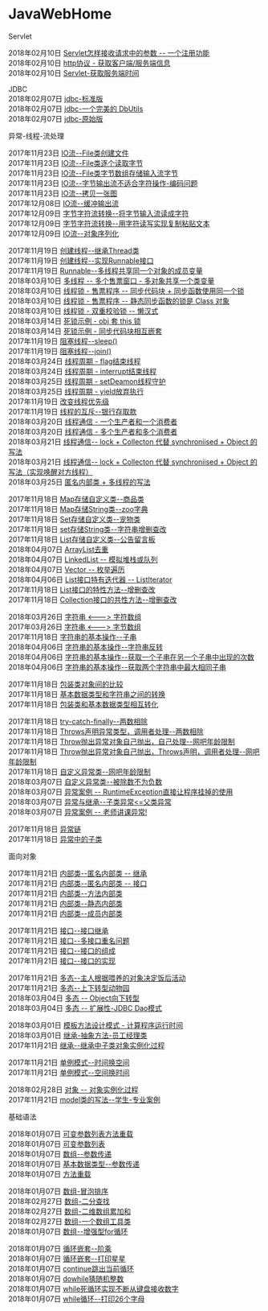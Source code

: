 # JavaWebHome

Servlet

2018年02月10日 [Servlet怎样接收请求中的参数 -- 一个注册功能](servletddmo/src/main/java/web/RegServlet.java)  
2018年02月10日 [http协议 - 获取客户端/服务端信息](servletddmo/src/main/java/servletbasic/HttpsServlet.java)  
2018年02月10日 [Servlet-获取服务端时间](servletddmo/src/main/java/servletbasic/TimeServlet.java)  



JDBC  
2018年02月07日 [jdbc-标准版](jdbcddmo/src/main/java/mysqljdbc/StandardStart.java)  
2018年02月07日 [jdbc-一个完美的 DbUtils](jdbcddmo/src/main/java/mysqljdbc/DbUtils.java)  
2018年02月07日 [jdbc-原始版](jdbcddmo/src/main/java/mysqljdbc/QuickStart.java)  


异常-线程-流处理  

2017年11月23日 [IO流--File类创建文件](FileProj/src/FileFunction.java)  
2017年11月23日 [IO流--File类逐个读取字节](FileProj/src/InputStreamTest.java)  
2017年11月23日 [IO流--File类字节数组存储输入流字节](FileProj/src/InputStreamByteTest.java)  
2017年11月23日 [IO流--字节输出流不适合字符操作-编码问题](FileProj/src/OutputStreamTest.java)  
2017年11月23日 [IO流--拷贝一张图](FileProj/src/CopyPic.java)  
2017年12月08日 [IO流--缓冲输出流](FileProj/src/BufferedOutputStream.java)  
2017年12月09日 [字节字符流转换--将字节输入流读成字符](FileProj/src/ChangeByteToChar.java)  
2017年12月09日 [字节字符流转换--用字符读写实现复制粘贴文本](FileProj/src/ChangeBytetoCharOutput.java)  
2017年12月09日 [IO流--对象序列化](FileProj/src/objectserial/GoodsSerialTest.java)    

2017年11月19日 [创建线程--继承Thread类](ThreadProj/src/ThreadTest.java)  
2017年11月19日 [创建线程--实现Runnable接口](ThreadProj/src/RunnableTest.java)  
2017年11月19日 [Runnable--多线程共享同一个对象的成员变量](ThreadProj/src/MultiThreadShareTest.java)  
2018年03月10日 [多线程 -- 多个售票窗口 - 多对象共享一个类变量](ThreadProj/src/TicketSale.java)  
2018年03月10日 [线程锁 - 售票程序 -- 同步代码块 + 同步函数使用同一个锁](ThreadProj/src/SynchronizedFunction.java)  
2018年03月10日 [线程锁 - 售票程序 -- 静态同步函数的锁是 Class 对象](ThreadProj/src/StaticSynchronizedFunction.java)  
2018年03月10日 [线程锁 - 双重校验锁 -- 懒汉式](ThreadProj/src/Lock2.java)  
2018年03月14日 [死锁示例 - obj 套 this 锁](ThreadProj/src/DeadLock.java)  
2018年03月14日 [死锁示例 - 同步代码块相互嵌套](ThreadProj/src/DeadLock2.java)  
2017年11月19日 [阻塞线程--sleep()](ThreadProj/src/SleepThread.java)  
2017年11月19日 [阻塞线程--join()](ThreadProj/src/JoinThread.java)  
2018年03月24日 [线程周期 - flag结束线程](ThreadProj/src/ThreadLifeCycle/ThreadStop.java)  
2018年03月24日 [线程周期 - interrupt结束线程](ThreadProj/src/ThreadLifeCycle/ThreadStopInterrupt.java)  
2018年03月25日 [线程周期 - setDeamon线程守护](ThreadProj/src/ThreadLifeCycle/ThreadSetDeamon.java)  
2018年03月25日 [线程周期 - yield放弃执行](ThreadProj/src/ThreadLifeCycle/ThreadYield.java)  
2017年11月19日 [改变线程优先级](ThreadProj/src/PriorityThread.java)  
2017年11月19日 [线程的互斥--银行存取款](ThreadProj/src/_BankTest.java)  
2018年03月20日 [线程通信 - 一个生产者和一个消费者](ThreadProj/src/ThreadCommunicate1/ThreadOneCustom.java)  
2018年03月20日 [线程通信 - 多个生产者和多个消费者](ThreadProj/src/ThreadCommunicate2/ThreadManyCustom.java)  
2018年03月21日 [线程通信-- lock + Collecton 代替 synchroniised + Object 的写法](ThreadProj/src/ThreadCommunicate3/ThreadWithLockWithoutSynchronized.java)  
2018年03月21日 [线程通信-- lock + Collecton 代替 synchroniised + Object 的写法（实现唤醒对方线程）](ThreadProj/src/ThreadCommunicate4/ThreadNotifyOther.java)  
2018年03月25日 [匿名内部类 + 多线程的写法](ThreadProj/src/ThreadSummary.java)  


2017年11月18日 [Map存储自定义类--商品类](MapProj/src/MapGoodsTest.java)  
2017年11月18日 [Map存储String类--zoo字典](MapProj/src/MapZoo.java)  
2017年11月18日 [Set存储自定义类--宠物类](SetProj/src/Pet_set_Test.java)  
2017年11月18日 [set存储String类--字符串增删查改](SetProj/src/SetDemo.java)  
2017年11月18日 [List存储自定义类--公告留言板](ListProj/src/NoticeTest.java)  
2018年04月07日 [ArrayList去重](ListProj/src/arraylist/ArrayListSingle.java)  
2018年04月07日 [LinkedList -- 模拟堆栈或队列](ListProj/src/linkedlist/LinkedListTest.java)  
2018年04月07日 [Vector -- 枚举遍历](ListProj/src/vector/VectorDemo.java)  
2018年04月06日 [List接口特有迭代器 -- ListIterator](ListProj/src/list/ListIteratorTest.java)  
2017年11月18日 [List接口的特性方法--增删查改](ListProj/src/list/ListDemo.java)  
2017年11月18日 [Collection接口的共性方法--增删查改](ListProj/src/list/CollectionCommonFunction.java)  


2018年03月26日 [字符串 <---> 字符数组](StringProj/src/StringandChars.java)  
2017年03月26日 [字符串 <---> 字节数组](StringProj/src/StringandBytes.java)  
2017年11月18日 [字符串的基本操作--子串](StringProj/src/StringFunctions.java)  
2018年04月06日 [字符串的基本操作--字符串反转](StringProj/src/exercise/ReverseString.java)  
2018年04月06日 [字符串的基本操作--获取一个子串在另一个子串中出现的次数](StringProj/src/exercise/CountNum.java)  
2018年04月06日 [字符串的基本操作--获取两个字符串中最大相同子串](StringProj/src/exercise/GetMaxSameString.java)  


2017年11月18日 [包装类对象间的比较](WrapProj/src/ObjectPool_Wrap.java)  
2017年11月18日 [基本数据类型和字符串之间的转换](WrapProj/src/StringAndBasic.java)  
2017年11月18日 [包装类和基本数据类型相互转化](WrapProj/src/BasicAndClass.java)  


2017年11月18日 [try-catch-finally--两数相除](ExceptionProj/src/_01_trycatch1.java)  
2017年11月18日 [Throws声明异常类型，调用者处理--两数相除](ExceptionProj/src/_02_Throws.java)  
2017年11月18日 [Throw抛出异常对象自己抛出，自己处理--网吧年龄限制](ExceptionProj/src/_03_Throw1.java)  
2017年11月18日 [Throw抛出异常对象自己抛出，Throws声明，调用者处理--网吧年龄限制](ExceptionProj/src/_04_Throw2.java)  
2017年11月18日 [自定义异常类--网吧年龄限制](ExceptionProj/src/_05_CustomThrow.java)  
2018年03月07日 [自定义异常类--被除数不为负数](ExceptionProj/src/_05_CustomThrowFushu.java)  
2018年03月07日 [异常案例 -- RuntimeException直接让程序挂掉的使用](ExceptionProj/src/_10_RunTimeExceptionTest.java)  
2018年03月07日 [异常与继承--子类异常<=父类异常](ExceptionProj/src/_09_ExtendsInExceptionTest.java)  
2018年03月07日 [异常案例 -- 老师讲课异常!](ExceptionProj/src/_08_TeacherExceptionTest.java)  

2017年11月18日 [异常链](ExceptionProj/src/_06_ThroableLine.java)  
2017年11月18日 [异常中的子类](ExceptionProj/src/_07_ThrowsInherianceFather.java)  

面向对象

2017年11月21日 [内部类--匿名内部类 -- 继承](innerClass/src/com/easter/anonymous/Person.java)  
2017年11月21日 [内部类--匿名内部类 -- 接口](innerClass/src/com/easter/anonymous/InnerClassTest.java)  
2017年11月21日 [内部类--方法内部类](innerClass/src/com/easter/function/Person.java)  
2017年11月21日 [内部类--静态内部类](innerClass/src/com/easter/staticinner/Person.java
)  
2017年11月21日 [内部类--成员内部类](innerClass/src/com/easter/member/Person.java)  

2017年11月21日 [接口--接口继承](interfaceProj/src/com/easter/test/_04Inherance.java)  
2017年11月21日 [接口--多接口重名问题](interfaceProj/src/com/easter/test/_03Duplication.java)  
2017年11月21日 [接口--接口的组成](interfaceProj/src/com/easter/test/_02Member.java)  
2017年11月21日 [接口--接口的实现](interfaceProj/src/com/easter/test/_01AchievementTest.java)  

2017年11月21日 [多态--主人根据喂养的对象决定饭后活动](PolyProj/src/com/easter/test/MasterTest.java)  
2017年11月21日 [多态--上下转型动物园](PolyProj/src/com/easter/test/PolyTest.java)     
2018年03月04日 [多态 -- Object向下转型](PolyProj/src/com/easter/mytest.java)  
2018年03月04日 [多态 -- 扩展性-JDBC Dao模式](PolyProj/src/com/easter/PolyInJDBC.java)  

2018年03月01日 [模板方法设计模式 - 计算程序运行时间](objectInitInInherihance/src/com/easter/Abstract/Template.java)  
2018年03月01日 [继承-抽象方法-员工经理类](objectInitInInherihance/src/com/easter/Abstract/Empolee.java)  
2017年11月21日 [继承--继承中子类对象实例化过程](objectInitInInherihance/src/com/easter/test/Catest.java)  

2017年11月21日 [单例模式--时间换空间](singletonProj/src/com/easter/singleton/SingletonLazy.java)  
2017年11月21日 [单例模式--空间换时间](singletonProj/src/com/easter/singleton/SingletonHunger.java)  

2018年02月28日 [对象 -- 对象实例化过程](basic/src/array/Person.java)  
2017年11月21日 [model类的写法--学生-专业案例](studentMangement/src/com/easter/test/schooltest.java)  


基础语法  

2018年01月07日 [可变参数列表方法重载](basic/src/function/ArgsPri.java)  
2018年01月07日 [可变参数列表](basic/src/function/ArgsChange.java)  
2018年01月07日 [数组--参数传递](basic/src/function/ArrChangeArge.java)  
2018年01月07日 [基本数据类型--参数传递](basic/src/function/ChangeArge.java)  
2018年01月07日 [方法重载](basic/src/function/FunctionDemo.java)  

2018年01月07日 [数组-冒泡排序](basic/src/array/Bubble.java)  
2018年02月27日 [数组-二分查找](basic/src/array/HalfSearch.java)  
2018年02月27日 [数组-二维数组累加和](basic/src/array/TwoArray.java)  
2018年02月27日 [数组-一个数组工具类](basic/src/array/ArrayTool.java)  
2018年01月07日 [数组--增强型for循环](basic/src/array/ArrayOption.java)  

2018年01月07日 [循环嵌套--阶乘](basic/src/cycle/Jiecheng.java)  
2018年01月07日 [循环嵌套--打印星星](basic/src/cycle/Star.java)  
2018年01月07日 [continue跳出当前循环](basic/src/cycle/BreakAndContinue.java)  
2018年01月07日 [dowhile猜随机整数](basic/src/cycle/DoWhileGuess.java)  
2018年01月07日 [while死循环实现不断从键盘接收数字](basic/src/cycle/ForDemo.java)  
2018年01月07日 [while循环--打印26个字母](basic/src/cycle/FunctionDemo.java)  
